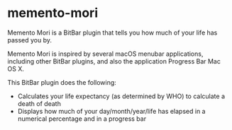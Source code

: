 # memento-mori
Memento Mori is a BitBar plugin that tells you how much of your life has passed you by.

Memento Mori is inspired by several macOS menubar applications, including other BitBar plugins, and also the application Progress Bar Mac OS X. 

This BitBar plugin does the following:
  * Calculates your life expectancy (as determined by WHO) to calculate a death of death
  * Displays how much of your day/month/year/life has elapsed in a numerical percentage and in a progress bar

